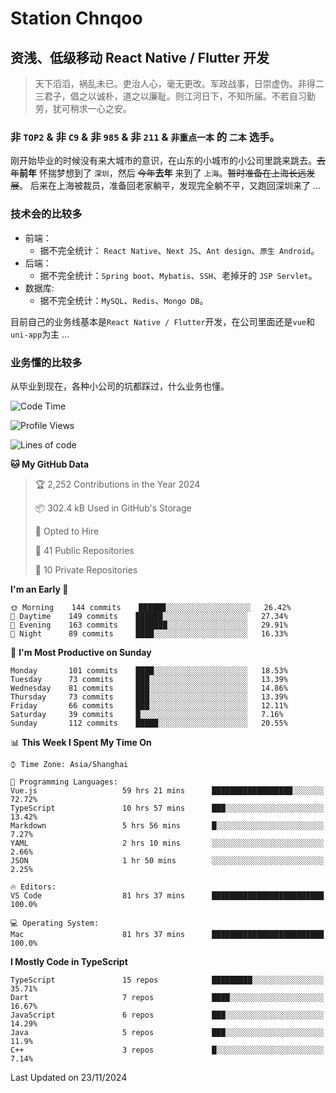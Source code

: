 # Station Chnqoo

## 资浅、低级移动 React Native / Flutter 开发

> 天下滔滔，祸乱未已。吏治人心，毫无更改。军政战事，日崇虚伪。非得二三君子，倡之以诚朴，道之以廉耻。则江河日下，不知所届。不若自习勤劳，犹可稍求一心之安。

### 非 `TOP2` & 非 `C9` & 非 `985` & 非 `211` & `非重点一本` 的 `二本` 选手。

刚开始毕业的时候没有来大城市的意识，在山东的小城市的小公司里跳来跳去。~~去年~~**前年** 怀揣梦想到了 `深圳`，然后 ~~今年~~**去年** 来到了 `上海`。~~暂时准备在上海长远发展~~。
后来在上海被裁员，准备回老家躺平，发现完全躺不平，又跑回深圳来了 ...

### 技术会的比较多

- 前端：
  - 据不完全统计： `React Native`、`Next JS`、`Ant design`、`原生 Android`。
- 后端：
  - 据不完全统计：`Spring boot`、`Mybatis`、`SSH`、老掉牙的 `JSP Servlet`。
- 数据库:
  - 据不完全统计：`MySQL`、`Redis`、`Mongo DB`。

目前自己的业务线基本是`React Native / Flutter`开发，在公司里面还是`vue`和`uni-app`为主 ...

### 业务懂的比较多

从毕业到现在，各种小公司的坑都踩过，什么业务也懂。

<!--START_SECTION:waka-->
![Code Time](http://img.shields.io/badge/Code%20Time-6%2C664%20hrs%2032%20mins-blue)

![Profile Views](http://img.shields.io/badge/Profile%20Views-2-blue)

![Lines of code](https://img.shields.io/badge/From%20Hello%20World%20I%27ve%20Written-503%20Thousand%20lines%20of%20code-blue)

**🐱 My GitHub Data** 

> 🏆 2,252 Contributions in the Year 2024
 > 
> 📦 302.4 kB Used in GitHub's Storage 
 > 
> 💼 Opted to Hire
 > 
> 📜 41 Public Repositories 
 > 
> 🔑 10 Private Repositories  
 > 
**I'm an Early 🐤** 

```text
🌞 Morning    144 commits    ██████░░░░░░░░░░░░░░░░░░░   26.42% 
🌆 Daytime    149 commits    ██████░░░░░░░░░░░░░░░░░░░   27.34% 
🌃 Evening    163 commits    ███████░░░░░░░░░░░░░░░░░░   29.91% 
🌙 Night      89 commits     ████░░░░░░░░░░░░░░░░░░░░░   16.33%

```
📅 **I'm Most Productive on Sunday** 

```text
Monday       101 commits    ████░░░░░░░░░░░░░░░░░░░░░   18.53% 
Tuesday      73 commits     ███░░░░░░░░░░░░░░░░░░░░░░   13.39% 
Wednesday    81 commits     ███░░░░░░░░░░░░░░░░░░░░░░   14.86% 
Thursday     73 commits     ███░░░░░░░░░░░░░░░░░░░░░░   13.39% 
Friday       66 commits     ███░░░░░░░░░░░░░░░░░░░░░░   12.11% 
Saturday     39 commits     █░░░░░░░░░░░░░░░░░░░░░░░░   7.16% 
Sunday       112 commits    █████░░░░░░░░░░░░░░░░░░░░   20.55%

```


📊 **This Week I Spent My Time On** 

```text
⌚︎ Time Zone: Asia/Shanghai

💬 Programming Languages: 
Vue.js                   59 hrs 21 mins      ██████████████████░░░░░░░   72.72% 
TypeScript               10 hrs 57 mins      ███░░░░░░░░░░░░░░░░░░░░░░   13.42% 
Markdown                 5 hrs 56 mins       █░░░░░░░░░░░░░░░░░░░░░░░░   7.27% 
YAML                     2 hrs 10 mins       ░░░░░░░░░░░░░░░░░░░░░░░░░   2.66% 
JSON                     1 hr 50 mins        ░░░░░░░░░░░░░░░░░░░░░░░░░   2.25%

🔥 Editors: 
VS Code                  81 hrs 37 mins      █████████████████████████   100.0%

💻 Operating System: 
Mac                      81 hrs 37 mins      █████████████████████████   100.0%

```

**I Mostly Code in TypeScript** 

```text
TypeScript               15 repos            █████████░░░░░░░░░░░░░░░░   35.71% 
Dart                     7 repos             ████░░░░░░░░░░░░░░░░░░░░░   16.67% 
JavaScript               6 repos             ███░░░░░░░░░░░░░░░░░░░░░░   14.29% 
Java                     5 repos             ███░░░░░░░░░░░░░░░░░░░░░░   11.9% 
C++                      3 repos             █░░░░░░░░░░░░░░░░░░░░░░░░   7.14%

```



 Last Updated on 23/11/2024
<!--END_SECTION:waka-->

<!---
ChenqiaoStation/ChenqiaoStation is a ✨ special ✨ repository because its `README.md` (this file) appears on your GitHub profile.
You can click the Preview link to take a look at your changes.
--->
